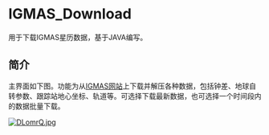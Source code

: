# IGMAS_Download
用于下载IGMAS星历数据，基于JAVA编写。
## 简介
主界面如下图。功能为从[IGMAS网站](http://www.igmas.org/)上下载并解压各种数据，包括钟差、地球自转参数、跟踪站地心坐标、轨道等。可选择下载最新数据，也可选择一个时间段内的数据批量下载。

[![DLomrQ.jpg](https://s3.ax1x.com/2020/12/05/DLomrQ.jpg)](https://imgchr.com/i/DLomrQ)
